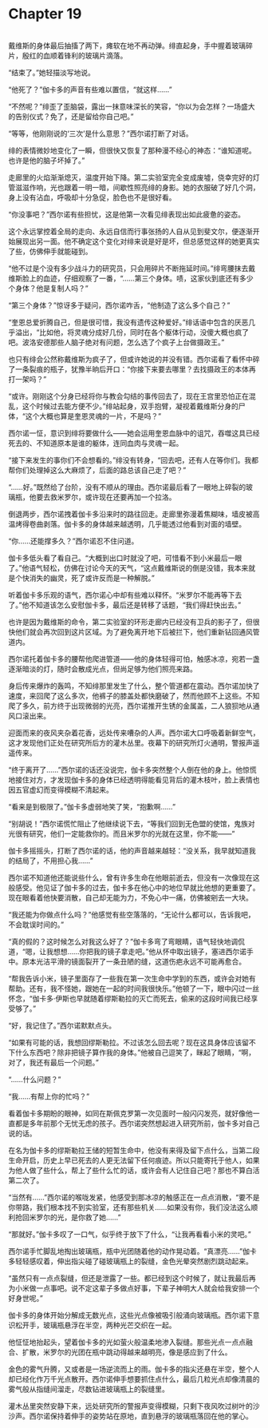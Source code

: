 # Chapter 19

<br>
戴维斯的身体最后抽搐了两下，瘫软在地不再动弹。绯直起身，手中握着玻璃碎片，殷红的血顺着锋利的玻璃片滴落。

“结束了。”她轻描淡写地说。

“他死了？”伽卡多的声音有些难以置信，“就这样……”

“不然呢？”绯歪了歪脑袋，露出一抹意味深长的笑容，“你以为会怎样？一场盛大的告别仪式？免了，还是留给你自己吧。”

“等等，他刚刚说的‘三次’是什么意思？”西尔诺打断了对话。

绯的表情微妙地变化了一瞬，但很快又恢复了那种漫不经心的神态：“谁知道呢。也许是他的脑子坏掉了。”

走廊里的火焰渐渐熄灭，温度开始下降。第二实验室完全变成废墟，侥幸完好的灯管滋滋作响，光也跟着一明一暗，间歇性照亮绯的身影。她的衣服破了好几个洞，身上没有沾血，呼吸却十分急促，脸色也不是很好看。

“你没事吧？”西尔诺有些担忧，这是他第一次看见绯表现出如此疲惫的姿态。

这个永远掌控着全局的走向、永远自信而行事张扬的人自从见到斐文尔，便逐渐开始展现出另一面。他不确定这个变化对绯来说是好是坏，但总感觉这样的她更真实了些，仿佛伸手就能碰到。

“他不过是个没有多少战斗力的研究员，只会用碎片不断拖延时间。”绯弯腰抹去戴维斯脸上的血迹，仔细观察了一番，“……第三个身体。啧，这家伙到底还有多少个身体？他是复制人吗？”

“第三个身体？”惊讶多于疑问，西尔诺咋舌，“他制造了这么多个自己？”

“奎恩总爱折腾自己，但是很可惜，我没有遗传这种爱好。”绯话语中包含的厌恶几乎溢出，“比如他，将灵魂分成好几份，同时在各个躯体行动，没傻大概也疯了吧。波洛安德那些人脑子绝对有问题，怎么选了个疯子上台做摄政王。”

也只有绯会公然称戴维斯为疯子了，但或许她说的并没有错。西尔诺看了看怀中碎了一条裂痕的瓶子，犹豫半晌后开口：“你接下来要去哪里？去找摄政王的本体再打一架吗？”

“或许。刚刚这个分身已经将你与教会勾结的事传回去了，现在王宫里恐怕正在混乱，这个时候过去能方便不少。”绯站起身，双手抱臂，凝视着戴维斯分身的尸体，“这个大概也算是奎恩灵魂的一片，不是吗？”

西尔诺一怔，意识到绯将要做什么——她会运用奎恩血脉中的诅咒，吞噬这具已经死去的、不知道原本是谁的躯体，连同血肉与灵魂一起。

“接下来发生的事你们不会想看的。”绯没有转身，“回去吧，还有人在等你们。我都帮你们处理掉这么大麻烦了，后面的路总该自己走了吧？”

“……好。”既然给了台阶，没有不顺从的理由。西尔诺最后看了一眼地上碎裂的玻璃瓶，他要去救米罗尔，或许现在还要再加一个拉洛。

倒退两步，西尔诺拽着伽卡多沿来时的路往回走。走廊里弥漫着焦糊味，墙皮被高温烤得卷曲剥落。伽卡多的身体越来越透明，几乎能透过他看到对面的墙壁。

“你……还能撑多久？”西尔诺忍不住问道。

伽卡多低头看了看自己。“大概到出口时就没了吧，可惜看不到小米最后一眼了。”他语气轻松，仿佛在讨论今天的天气，“这点戴维斯说的倒是没错，我本来就是个快消失的幽灵，死了或许反而是一种解脱。”

听着伽卡多乐观的语气，西尔诺心中却有些难以释怀。“米罗尔不能再等下去了。”他不知道该怎么安慰伽卡多，最后还是转移了话题，“我们得赶快出去。”

也许是因为戴维斯的命令，第二实验室的环形走廊内已经没有卫兵的影子了，但很快他们就会再次回到这片区域。为了避免离开地下后被拦下，他们重新钻回通风管道内。

西尔诺托着伽卡多的腰帮他爬进管道——他的身体轻得可怕，触感冰凉，宛若一盏逐渐暗淡的灯，随时会散成光点，但尚足够为他们照亮来路。

身后传来爆炸的轰鸣，不知绯那里发生了什么，整个管道都在震动。西尔诺加快了速度，来回爬了这么多次，他裤子的膝盖处都快磨破了，然而他顾不上这些。不知爬了多久，前方终于出现微弱的光亮，西尔诺推开生锈的金属盖，二人狼狈地从通风口滚出来。

迎面而来的夜风夹杂着花香，远处传来嘈杂的人声。西尔诺大口呼吸着新鲜空气，这才发现他们正处在研究所后方的灌木丛里。夜幕下的研究所灯火通明，警报声遥遥传来。

“终于离开了……”西尔诺的话还没说完，伽卡多突然整个人倒在他的身上。他惊慌地接住对方，才发现伽卡多的身体已经透明得能看见背后的灌木枝叶，脸上表情也因五官虚幻而变得模糊不清起来。

“看来是到极限了。”伽卡多虚弱地笑了笑，“抱歉啊……”

“别胡说！”西尔诺慌忙阻止了他继续说下去，“等我们回到无色盟的使馆，鬼族对光很有研究，他们一定能救你的。而且米罗尔的光就在这里，你不能——”

伽卡多摇摇头，打断了西尔诺的话，他的声音越来越轻：“没关系，我早就知道我的结局了，不用担心我……”

西尔诺不知道他还能说些什么，曾有许多生命在他眼前逝去，但没有一次像现在这般感受。他见证了伽卡多的过去，伽卡多在他心中的地位早就比他想的更重要了。现在眼看着他快要消散，自己却无能为力，不免心中一痛，仿佛被剜去一大块。

“我还能为你做点什么吗？”他感觉有些空落落的，“无论什么都可以，告诉我吧，不会耽误时间的。”

“真的假的？这时候怎么对我这么好了？”伽卡多弯了弯眼睛，语气轻快地调侃道，“嗯，让我想想……你把我的镜子拿走吧。”他从怀中取出镜子，塞进西尔诺手中。原本光洁平滑的镜面裂开了一条丑陋的缝，这道伤疤永远不可能再愈合。

“帮我告诉小米，镜子里面存了一些我在第一次生命中学到的东西，或许会对她有帮助。还有，我不怪她，跟她在一起的时间我很快乐。”他顿了一下，眼中闪过一丝怀念，“伽卡多·伊斯也早就随着缪斯勒拉的灭亡而死去，偷来的这段时间我已经享受够了。”

“好，我记住了。”西尔诺默默点头。

“如果有可能的话，我想回缪斯勒拉。不过该怎么回去呢？现在这具身体应该留不下什么东西吧？除非把镜子算作我的身体。”他被自己逗笑了，眯起了眼睛，“啊，对了，我还有最后一个问题。”

“……什么问题？”

“我……有帮上你的忙吗？”

看着伽卡多期盼的眼神，如同在斯佩克罗第一次见面时一般闪闪发亮，就好像他一直都是多年前那个无忧无虑的孩子。西尔诺突然想起进入研究所前，伽卡多对自己说的话。

在名为伽卡多的缪斯勒拉王储的短暂生命中，他没有来得及留下点什么，当第二段生命开启，历史上早已死去的人更无法留下任何痕迹。所以只能寄托于他人，如果为他人做了些什么，帮上了些什么忙的话，或许会有人记住自己吧？那也不算白活第二次了。

“当然有……”西尔诺的喉咙发紧，他感受到那冰凉的触感正在一点点消散，“要不是你带路，我们根本找不到实验室，还有那些机关……如果没有你，我们没法这么顺利抢回米罗尔的光，是你救了她……”

“那就好。”伽卡多叹了一口气，似乎终于放下了什么，“让我再看看小米的灵吧。”

西尔诺手忙脚乱地掏出玻璃瓶，瓶中光团随着他的动作晃动着。“真漂亮……”伽卡多轻轻感叹着，伸出指尖碰了碰玻璃瓶上的裂缝，金色光晕突然剧烈跳动起来。

“虽然只有一点点裂缝，但还是泄露了一些。都已经到这个时候了，就让我最后再为小米做一点事吧。说不定这辈子多做点好事，下辈子神明大人就会给我安排一个好身世呢。”

伽卡多的身体开始分解成无数光点，这些光点像被吸引般涌向玻璃瓶。西尔诺下意识松开手，玻璃瓶悬浮在半空，两种光芒交织在一起。

他怔怔地抬起头，望着伽卡多的光如萤火般温柔地渗入裂缝。那些光点一点点融合、扩散，米罗尔的光团在瓶中跳动得越来越明亮，像是感应到了什么。

金色的雾气升腾，又或者是一场逆流而上的雨。伽卡多的指尖还悬在半空，整个人却已经化作万千光点散开。西尔诺伸手想要抓住点什么，最后几粒光点却像清晨的雾气般从指缝间溜走，尽数钻进玻璃瓶上的裂缝里。

灌木丛里突然安静下来，远处研究所的警报声变得模糊，只剩下夜风吹过树叶的沙沙声。西尔诺保持着伸手的姿势站在原地，直到悬浮的玻璃瓶落回在他的掌心。
